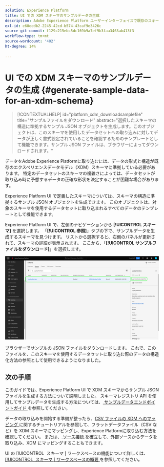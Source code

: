 ```yaml
---
solution: Experience Platform
title: UI での XDM スキーマのサンプルデータの生成
description: Adobe Experience Platform ユーザーインターフェイスで既存のスキーマに基づいてサンプル JSON データを生成する方法を説明します。
exl-id: e60eedb2-2245-42cd-b574-43caf9e3426c
source-git-commit: f129c215ebc5dc169b9a7ef9b3faa3463ab413f3
workflow-type: tm+mt
source-wordcount: '402'
ht-degree: 14%

---
```


# UI での XDM スキーマのサンプルデータの生成 {#generate-sample-data-for-an-xdm-schema}

>[!CONTEXTUALHELP]
>id="platform_xdm_downloadsamplefile"
>title="サンプルファイルをダウンロード"
>abstract="選択したスキーマの構造に準拠するサンプル JSON オブジェクトを生成します。このオブジェクトは、このスキーマを使用したデータセットへの取り込みに対してデータが正しく書式設定されていることを確認するためのテンプレートとして機能できます。サンプル JSON ファイルは、ブラウザーによってダウンロードされます。"

データをAdobe Experience Platformに取り込むには、データの形式と構造が既存のエクスペリエンスデータモデル（XDM）スキーマに準拠している必要があります。 特定のデータセットのスキーマの複雑さによっては、データセットが取り込み時に予想するデータの正確な形状を決定することが困難な場合があります。

Experience Platform UI で定義したスキーマについては、スキーマの構造に準拠するサンプル JSON オブジェクトを生成できます。 このオブジェクトは、対象のスキーマを使用するデータセットに取り込まれるすべてのデータのテンプレートとして機能できます。

Experience Platform UI で、左側のナビゲーションから **[!UICONTROL スキーマ]** を選択します。 「**[!UICONTROL 参照]**」タブの下で、サンプルデータを生成するスキーマを見つけます。 リストから選択すると、右側のパネルが更新されて、スキーマの詳細が表示されます。 ここから、「**[!UICONTROL サンプルファイルをダウンロード]**」を選択します。

![ 選択したスキーマと「サンプルファイルをダウンロード」がハイライト表示されたスキーマワークスペースの「参照」タブ。](../images/ui/sample/sample-data.png)

ブラウザーでサンプルの JSON ファイルをダウンロードします。 これで、このファイルを、このスキーマを使用するデータセットに取り込む際のデータの構造化方法の参照として使用できるようになりました。

## 次の手順

このガイドでは、Experience Platform UI で XDM スキーマからサンプル JSON ファイルを生成する方法について説明しました。 スキーマレジストリ API を使用してサンプルデータを生成する方法については、[ サンプルデータエンドポイントガイド ](../api/sample-data.md) を参照してください。

データの取り込みを開始する準備が整ったら、[CSV ファイルの XDM へのマッピング ](../../ingestion/tutorials/map-csv/overview.md) に関するチュートリアルを参照して、フラットデータファイル（CSV など）を XDM スキーマにマッピングし、Experience Platformに取り込む方法を確認してください。 または、[ ソース接続 ](../../sources/home.md) を確立して、外部ソースからデータを取り込み、XDM にマッピングすることもできます。

UI の [!UICONTROL &#x200B; スキーマ &#x200B;] ワークスペースの機能について詳しくは、[[!UICONTROL &#x200B; スキーマ &#x200B;] ワークスペースの概要 ](./overview.md) を参照してください。

